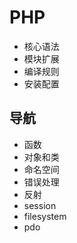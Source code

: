 # PHP
  - 核心语法
  - 模块扩展
  - 编译规则
  - 安装配置

## 导航
  - 函数
  - 对象和类
  - 命名空间
  - 错误处理
  - 反射
  - session
  - filesystem
  - pdo
